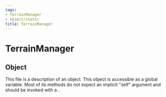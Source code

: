 ```yaml
---
tags:
- TerrainManager
- object/static
title: TerrainManager
---
```

# TerrainManager
## Object
This file is a description of an object. This object is accessible as a global variable. Most of its methods do not expect an implicit "self" argument and should be invoked with a `.`

